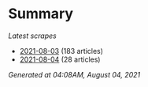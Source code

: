 # Summary
*Latest scrapes*
* [2021-08-03](https://github.com/nuuuwan/news_lk/blob/data/news_lk.2021-08-03.json) (183 articles)
* [2021-08-04](https://github.com/nuuuwan/news_lk/blob/data/news_lk.2021-08-04.json) (28 articles)

*Generated at 04:08AM, August 04, 2021*